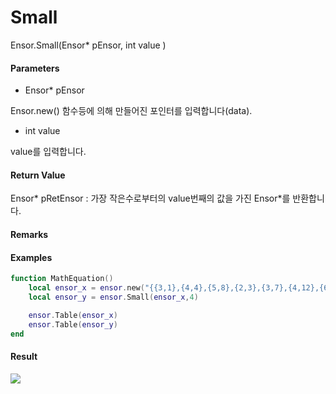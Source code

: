# Small

Ensor.Small\(Ensor\* pEnsor, int value \)

#### Parameters

* Ensor\* pEnsor

Ensor.new\(\) 함수등에 의해 만들어진 포인터를 입력합니다\(data\).

* int value

value를 입력합니다.

#### Return Value

Ensor\* pRetEnsor : 가장 작은수로부터의 value번째의 값을 가진 Ensor\*를 반환합니다.

#### Remarks

#### Examples

```lua
function MathEquation()
	local ensor_x = ensor.new("{{3,1},{4,4},{5,8},{2,3},{3,7},{4,12},{6,54},{4,3},{7,23}}")
	local ensor_y = ensor.Small(ensor_x,4)

	ensor.Table(ensor_x)
 	ensor.Table(ensor_y)
end
```

#### Result

![](/StatisticsAPI/SmallResultTAble2.png)

